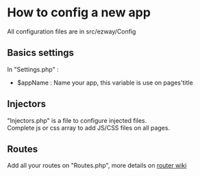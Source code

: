 # How to config a new app 

All configuration files are in src/ezway/Config

## Basics settings  

In "Settings.php" :  
-   $appName : Name your app, this variable is use on pages'title 

## Injectors

"Injectors.php" is a file to configure injected files.   
Complete js or css array to add JS/CSS files on all pages. 

## Routes

Add all your routes on "Routes.php", more details on [router wiki](ROUTER.md)